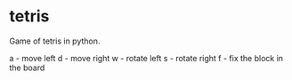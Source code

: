 # tetris
Game of tetris in python.

a - move left
d - move right
w -  rotate left
s - rotate right
f - fix the block in the board
